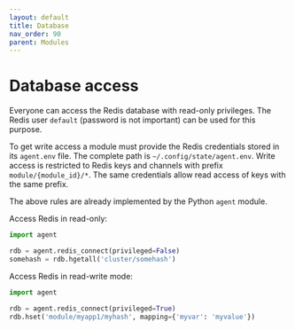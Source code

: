 ```yaml
---
layout: default
title: Database
nav_order: 90
parent: Modules
---
```


# Database access

Everyone can access the Redis database with read-only privileges. The
Redis user `default` (password is not important) can be used for this
purpose.

To get write access a module must provide the Redis credentials stored in
its `agent.env` file. The complete path is `~/.config/state/agent.env`.
Write access is restricted to Redis keys and channels with prefix
`module/{module_id}/*`. The same credentials allow read access of keys
with the same prefix.

The above rules are already implemented by the Python `agent` module.

Access Redis in read-only:
```python
import agent

rdb = agent.redis_connect(privileged=False)
somehash = rdb.hgetall('cluster/somehash')
```

Access Redis in read-write mode:
```python
import agent

rdb = agent.redis_connect(privileged=True)
rdb.hset('module/myapp1/myhash', mapping={'myvar': 'myvalue'})
```
